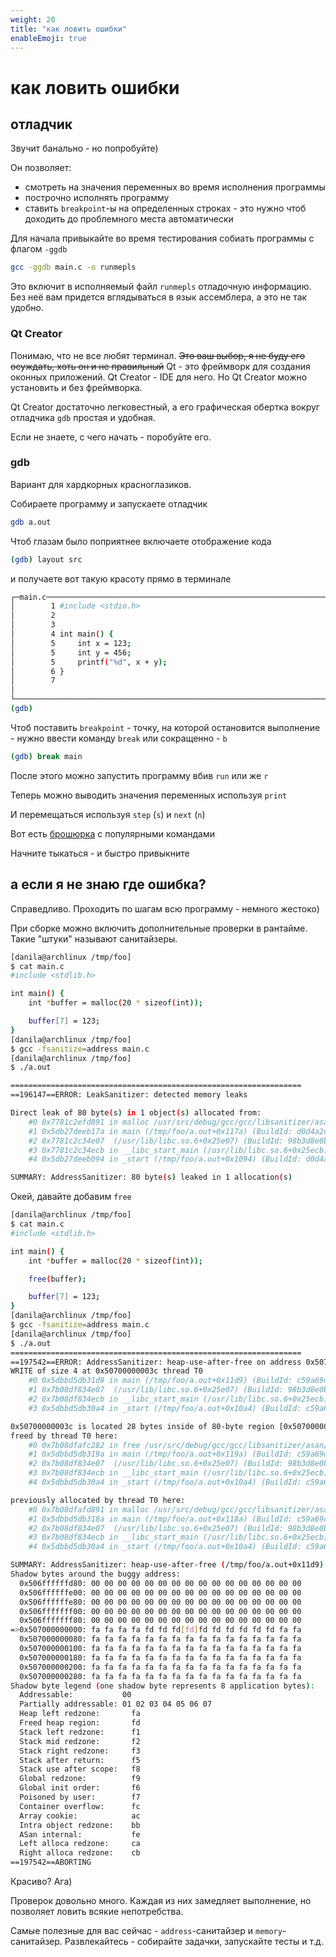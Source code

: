 ```yaml
---
weight: 20
title: "как ловить ошибки"
enableEmoji: true
---
```


# как ловить ошибки

## отладчик

Звучит банально - но попробуйте)

Он позволяет:
- смотреть на значения переменных во время исполнения программы
- построчно исполнять программу
- ставить `breakpoint`-ы на определенных строках -
    это нужно чтоб доходить до проблемного места автоматически

Для начала привыкайте во время тестирования собиать программы с флагом `-ggdb`

```bash
gcc -ggdb main.c -o runmepls
```

Это включит в исполняемый файл `runmepls` отладочную информацию.
Без неё вам придется вглядываться в язык ассемблера, а это не так удобно.

### Qt Creator

Понимаю, что не все любят терминал.
~~Это ваш выбор, я не буду его осуждать, хоть он и не правильный~~
Qt - это фреймворк для создания оконных приложений.
Qt Creator - IDE для него. Но Qt Creator можно установить и без фреймворка.

Qt Creator достаточно легковестный, а его графическая обертка вокруг
отладчика `gdb` простая и удобная.

Если не знаете, с чего начать - поробуйте его.

### gdb

Вариант для хардкорных красноглазиков.

Собираете программу и запускаете отладчик
```bash
gdb a.out
```

Чтоб глазам было поприятнее включаете отображение кода
```bash
(gdb) layout src
```

и получаете вот такую красоту прямо в терминале
```bash
┌─main.c────────────────────────────────────────────────────────────────────────────┐
│        1 #include <stdio.h>                                                       │
│        2                                                                          │
│        3                                                                          │
│        4 int main() {                                                             │
│        5     int x = 123;                                                         │
│        5     int y = 456;                                                         │
│        5     printf("%d", x + y);                                                 │
│        6 }                                                                        │
│        7                                                                          │
│                                                                                   │
└───────────────────────────────────────────────────────────────────────────────────┘
(gdb)
```

Чтоб поставить `breakpoint` - точку, на которой остановится выполнение - нужно ввести
команду `break` или сокращенно - `b`
```bash
(gdb) break main
```

После этого можно запустить программу вбив `run` или же `r`

Теперь можно выводить значения переменных используя `print`

И перемещаться используя `step` (`s`) и `next` (`n`)

Вот есть [брошюрка](https://darkdust.net/files/GDB%20Cheat%20Sheet.pdf) с популярными командами

Начните тыкаться - и быстро привыкните

## а если я не знаю где ошибка?

Справедливо.
Проходить по шагам всю программу - немного жестоко)

При сборке можно включить дополнительные проверки в рантайме.
Такие "штуки" называют санитайзеры.

```bash
[danila@archlinux /tmp/foo]
$ cat main.c
#include <stdlib.h>

int main() {
    int *buffer = malloc(20 * sizeof(int));

    buffer[7] = 123;
}
[danila@archlinux /tmp/foo]
$ gcc -fsanitize=address main.c
[danila@archlinux /tmp/foo]
$ ./a.out

=================================================================
==196147==ERROR: LeakSanitizer: detected memory leaks

Direct leak of 80 byte(s) in 1 object(s) allocated from:
    #0 0x7781c2efd891 in malloc /usr/src/debug/gcc/gcc/libsanitizer/asan/asan_malloc_linux.cpp:69
    #1 0x5db27deeb17a in main (/tmp/foo/a.out+0x117a) (BuildId: d0d4a2cf20f6bd1d9f1f1516816491c33dd0661a)
    #2 0x7781c2c34e07  (/usr/lib/libc.so.6+0x25e07) (BuildId: 98b3d8e0b8c534c769cb871c438b4f8f3a8e4bf3)
    #3 0x7781c2c34ecb in __libc_start_main (/usr/lib/libc.so.6+0x25ecb) (BuildId: 98b3d8e0b8c534c769cb871c438b4f8f3a8e4bf3)
    #4 0x5db27deeb094 in _start (/tmp/foo/a.out+0x1094) (BuildId: d0d4a2cf20f6bd1d9f1f1516816491c33dd0661a)

SUMMARY: AddressSanitizer: 80 byte(s) leaked in 1 allocation(s)
```

Окей, давайте добавим `free`

```bash
[danila@archlinux /tmp/foo]
$ cat main.c
#include <stdlib.h>

int main() {
    int *buffer = malloc(20 * sizeof(int));

    free(buffer);

    buffer[7] = 123;
}
[danila@archlinux /tmp/foo]
$ gcc -fsanitize=address main.c
[danila@archlinux /tmp/foo]
$ ./a.out
=================================================================
==197542==ERROR: AddressSanitizer: heap-use-after-free on address 0x50700000003c at pc 0x5dbbd5db31da bp 0x7ffc6c2130d0 sp 0x7ffc6c2130c0
WRITE of size 4 at 0x50700000003c thread T0
    #0 0x5dbbd5db31d9 in main (/tmp/foo/a.out+0x11d9) (BuildId: c59a69d40605b369ee77c6dd1e547b78afc81ec4)
    #1 0x7b08df834e07  (/usr/lib/libc.so.6+0x25e07) (BuildId: 98b3d8e0b8c534c769cb871c438b4f8f3a8e4bf3)
    #2 0x7b08df834ecb in __libc_start_main (/usr/lib/libc.so.6+0x25ecb) (BuildId: 98b3d8e0b8c534c769cb871c438b4f8f3a8e4bf3)
    #3 0x5dbbd5db30a4 in _start (/tmp/foo/a.out+0x10a4) (BuildId: c59a69d40605b369ee77c6dd1e547b78afc81ec4)

0x50700000003c is located 28 bytes inside of 80-byte region [0x507000000020,0x507000000070)
freed by thread T0 here:
    #0 0x7b08dfafc282 in free /usr/src/debug/gcc/gcc/libsanitizer/asan/asan_malloc_linux.cpp:52
    #1 0x5dbbd5db319a in main (/tmp/foo/a.out+0x119a) (BuildId: c59a69d40605b369ee77c6dd1e547b78afc81ec4)
    #2 0x7b08df834e07  (/usr/lib/libc.so.6+0x25e07) (BuildId: 98b3d8e0b8c534c769cb871c438b4f8f3a8e4bf3)
    #3 0x7b08df834ecb in __libc_start_main (/usr/lib/libc.so.6+0x25ecb) (BuildId: 98b3d8e0b8c534c769cb871c438b4f8f3a8e4bf3)
    #4 0x5dbbd5db30a4 in _start (/tmp/foo/a.out+0x10a4) (BuildId: c59a69d40605b369ee77c6dd1e547b78afc81ec4)

previously allocated by thread T0 here:
    #0 0x7b08dfafd891 in malloc /usr/src/debug/gcc/gcc/libsanitizer/asan/asan_malloc_linux.cpp:69
    #1 0x5dbbd5db318a in main (/tmp/foo/a.out+0x118a) (BuildId: c59a69d40605b369ee77c6dd1e547b78afc81ec4)
    #2 0x7b08df834e07  (/usr/lib/libc.so.6+0x25e07) (BuildId: 98b3d8e0b8c534c769cb871c438b4f8f3a8e4bf3)
    #3 0x7b08df834ecb in __libc_start_main (/usr/lib/libc.so.6+0x25ecb) (BuildId: 98b3d8e0b8c534c769cb871c438b4f8f3a8e4bf3)
    #4 0x5dbbd5db30a4 in _start (/tmp/foo/a.out+0x10a4) (BuildId: c59a69d40605b369ee77c6dd1e547b78afc81ec4)

SUMMARY: AddressSanitizer: heap-use-after-free (/tmp/foo/a.out+0x11d9) (BuildId: c59a69d40605b369ee77c6dd1e547b78afc81ec4) in main
Shadow bytes around the buggy address:
  0x506ffffffd80: 00 00 00 00 00 00 00 00 00 00 00 00 00 00 00 00
  0x506ffffffe00: 00 00 00 00 00 00 00 00 00 00 00 00 00 00 00 00
  0x506ffffffe80: 00 00 00 00 00 00 00 00 00 00 00 00 00 00 00 00
  0x506fffffff00: 00 00 00 00 00 00 00 00 00 00 00 00 00 00 00 00
  0x506fffffff80: 00 00 00 00 00 00 00 00 00 00 00 00 00 00 00 00
=>0x507000000000: fa fa fa fa fd fd fd[fd]fd fd fd fd fd fd fa fa
  0x507000000080: fa fa fa fa fa fa fa fa fa fa fa fa fa fa fa fa
  0x507000000100: fa fa fa fa fa fa fa fa fa fa fa fa fa fa fa fa
  0x507000000180: fa fa fa fa fa fa fa fa fa fa fa fa fa fa fa fa
  0x507000000200: fa fa fa fa fa fa fa fa fa fa fa fa fa fa fa fa
  0x507000000280: fa fa fa fa fa fa fa fa fa fa fa fa fa fa fa fa
Shadow byte legend (one shadow byte represents 8 application bytes):
  Addressable:           00
  Partially addressable: 01 02 03 04 05 06 07
  Heap left redzone:       fa
  Freed heap region:       fd
  Stack left redzone:      f1
  Stack mid redzone:       f2
  Stack right redzone:     f3
  Stack after return:      f5
  Stack use after scope:   f8
  Global redzone:          f9
  Global init order:       f6
  Poisoned by user:        f7
  Container overflow:      fc
  Array cookie:            ac
  Intra object redzone:    bb
  ASan internal:           fe
  Left alloca redzone:     ca
  Right alloca redzone:    cb
==197542==ABORTING
```

Красиво? Ага)

Проверок довольно много. Каждая из них замедляет выполнение, но позволяет ловить
всякие непотребства.

Самые полезные для вас сейчас - `address`-санитайзер и `memory`-санитайзер.
Развлекайтесь - собирайте задачки, запускайте тесты и т.д.

